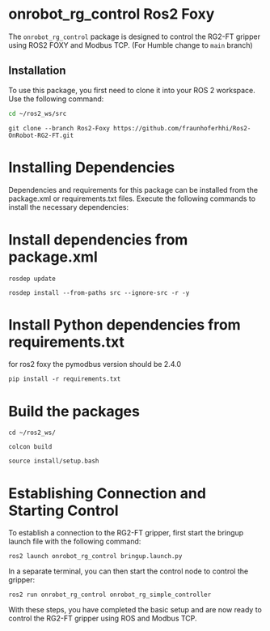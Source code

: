# onrobot_rg_control Ros2 Foxy

The `onrobot_rg_control` package is designed to control the RG2-FT gripper using ROS2 FOXY and Modbus TCP.
(For Humble change to `main` branch)

## Installation

To use this package, you first need to clone it into your ROS 2 workspace. Use the following command:

```bash
cd ~/ros2_ws/src
```
```
git clone --branch Ros2-Foxy https://github.com/fraunhoferhhi/Ros2-OnRobot-RG2-FT.git
```
# Installing Dependencies
Dependencies and requirements for this package can be installed from the package.xml or requirements.txt files. Execute the following commands to install the necessary dependencies:
# Install dependencies from package.xml
```
rosdep update
```
```
rosdep install --from-paths src --ignore-src -r -y
```
# Install Python dependencies from requirements.txt
for ros2 foxy the pymodbus version should be 2.4.0
```
pip install -r requirements.txt
```
# Build the packages
```
cd ~/ros2_ws/
```
```
colcon build
```
```
source install/setup.bash
```
# Establishing Connection and Starting Control
To establish a connection to the RG2-FT gripper, first start the bringup launch file with the following command:
```
ros2 launch onrobot_rg_control bringup.launch.py
```
In a separate terminal, you can then start the control node to control the gripper:
```
ros2 run onrobot_rg_control onrobot_rg_simple_controller
```
With these steps, you have completed the basic setup and are now ready to control the RG2-FT gripper using ROS and Modbus TCP.
